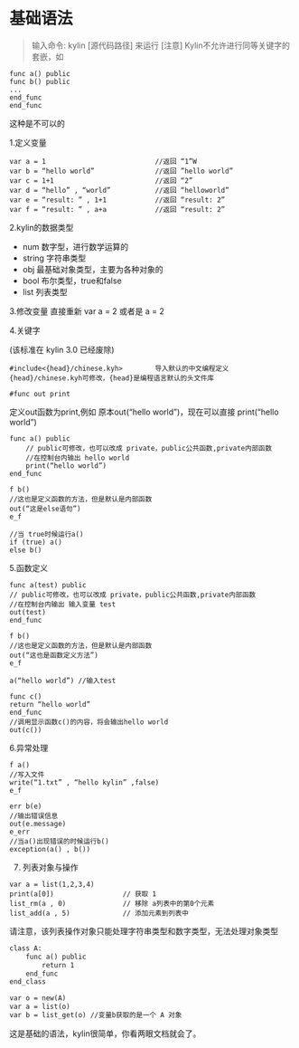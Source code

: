 # 基础语法


> 输入命令: kylin [源代码路径] 来运行
[注意] Kylin不允许进行同等关键字的套嵌，如
```
func a() public
func b() public
...
end_func
end_func
```
这种是不可以的

1.定义变量
```
var a = 1							//返回 “1”W
var b = “hello world”			    //返回 ”hello world”
var c = 1+1 						//返回 “2”
var d = “hello” , “world”		    //返回 “helloworld”
var e = “result: ” , 1+1   	        //返回 “result: 2”
var f = “result: ” , a+a   		    //返回 “result: 2”
```


2.kylin的数据类型
- num   							数字型，进行数学运算的
- string							字符串类型
- obj								最基础对象类型，主要为各种对象的
- bool								布尔类型，true和false
- list                            列表类型


3.修改变量
直接重新 var a = 2
或者是 a = 2


4.关键字

(该标准在 kylin 3.0 已经废除)
```
#include<{head}/chinese.kyh> 		导入默认的中文编程定义
{head}/chinese.kyh可修改，{head}是编程语言默认的头文件库
```

```
#func out print
```
定义out函数为print,例如 原本out(“hello world”)，现在可以直接
print(“hello world”)

```
func a() public
    // public可修改，也可以改成 private，public公共函数,private内部函数
    //在控制台内输出 hello world
    print(“hello world”)
end_func

f b()
//这也是定义函数的方法，但是默认是内部函数
out(“这是else语句”)
e_f

//当 true时候运行a()
if (true) a()  
else b()

```


5.函数定义

```
func a(test) public
// public可修改，也可以改成 private，public公共函数,private内部函数
//在控制台内输出 输入变量 test
out(test)
end_func

f b()
//这也是定义函数的方法，但是默认是内部函数
out(“这也是函数定义方法”)
e_f

a(“hello world”) //输入test

func c()
return “hello world”
end_func
//调用显示函数c()的内容，将会输出hello world
out(c())
```

6.异常处理
```
f a() 
//写入文件
write(“1.txt” , “hello kylin” ,false)
e_f

err b(e)
//输出错误信息
out(e.message)
e_err
//当a()出现错误的时候运行b()
exception(a() , b())
```

7. 列表对象与操作
```
var a = list(1,2,3,4)
print(a[0])                 // 获取 1
list_rm(a , 0)              // 移除 a列表中的第0个元素
list_add(a , 5)             // 添加元素到列表中
```
请注意，该列表操作对象只能处理字符串类型和数字类型，无法处理对象类型
```dtd
class A:
    func a() public
        return 1
    end_func
end_class

var o = new(A)
var a = list(o)
var b = list_get(o) //变量b获取的是一个 A 对象

```

这是基础的语法，kylin很简单，你看两眼文档就会了。